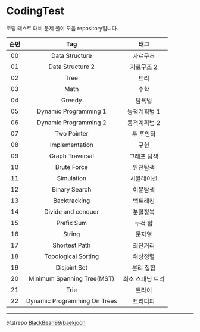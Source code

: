 # CodingTest
코딩 테스트 대비 문제 풀이 모음 repository입니다.

| 순번 | Tag                          | 태그                |
| :--: | :--------------------------: | :-----------------: |
| 00 | Data Structure | 자료구조 |
| 01 | Data Structure 2 | 자료구조 2 |
| 02 | Tree | 트리 |
| 03 | Math | 수학 |
| 04 | Greedy | 탐욕법 |
| 05 | Dynamic Programming 1 | 동적계획법 1 |
| 06 | Dynamic Programming 2 | 동적계획법 2 |
| 07 | Two Pointer | 투 포인터 |
| 08 | Implementation | 구현 |
| 09 | Graph Traversal | 그래프 탐색 |
| 10 | Brute Force | 완전탐색 |
| 11 | Simulation | 시뮬레이션 |
| 12 | Binary Search | 이분탐색 |
| 13 | Backtracking | 백트래킹 |
| 14 | Divide and conquer | 분할정복 |
| 15 | Prefix Sum | 누적 합 |
| 16 | String | 문자열 |
| 17 | Shortest Path | 최단거리 |
| 18 | Topological Sorting | 위상정렬 |
| 19 | Disjoint Set | 분리 집합 |
| 20 | Minimum Spanning Tree(MST) | 최소 스패닝 트리 |
| 21 | Trie | 트라이 |
| 22 | Dynamic Programming On Trees | 트리디피 |



---
참고repo 
[BlackBean99/baekjoon](https://github.com/BlackBean99/baekjoon)